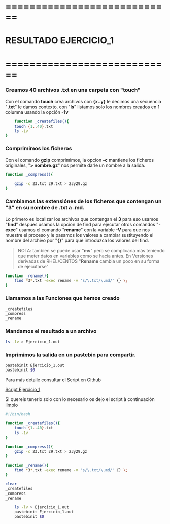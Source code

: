 # ============================
#   RESULTADO EJERCICIO_1
# ============================

### Creamos 40 archivos .txt en una carpeta con "touch"

Con el comando **touch** crea archivos con **{x..y}** le decimos una secuencia "**.txt**" le damos contexto.
con "**ls**" listamos solo los nombres creados en 1 columna usando la opción **-1v**

```bash 
	function _createfiles(){
	touch {1..40}.txt
	ls -1v
}
```

### Comprimimos los ficheros

Con el comando **gzip** comprimimos, la opcion **-c** mantiene los ficheros originales, "**> nombre.gz**" nos permite darle un nombre a la salida.

```bash 
function _compress(){

	gzip -c 23.txt 29.txt > 23y29.gz
}
```

### Cambiamos las extensiónes de los ficheros que contengan un "3" en su nombre de .txt a .md.

Lo primero es localizar los archivos que contengan el **3** para eso usamos "**find**" despues usamos la opcion de find para ejecutar otros comandos "**-exec**" usamos el comando "**rename**" con la variable **-V** para que nos muestre el proceso  y le pasamos los valores a cambiar sustituyendo el nombre del archivo por "**{}**" para que introduzca los valores del find.
 
>NOTA: tambien se puede usar "**mv**" pero se complicaria más teniendo que meter datos en variables como se hacia antes.
En Versiones derivadas de RHEL/CENTOS "**Rename** cambia un poco en su forma de ejecutarse"
	
```bash 
function _rename(){
	find *3*.txt -exec rename -v 's/\.txt/\.md/' {} \;
}
```
### Llamamos a las Funciones que hemos creado

```bash 
_createfiles
_compress
_rename
```

### Mandamos el resultado a un archivo 
```bash 
ls -lv > Ejercicio_1.out
```
### Imprimimos la salida en un pastebin para compartir.

```bash 
pastebinit Ejercicio_1.out
pastebinit $0
```

Para más detalle consultar el Script en Github

[Script Ejercicio_1](https://github.com/EliasNP/t.me-shell_cli_bash_scripting/blob/master/ejercicio_1/%40EliasNieva/Ejercicio_1.sh)

SI quereis tenerlo solo con lo necesario os dejo el script à continuación limpio

```bash
#!/bin/bash  

function _createfiles(){
	touch {1..40}.txt
	ls -1v
}

function _compress(){
	gzip -c 23.txt 29.txt > 23y29.gz
}

function _rename(){
	find *3*.txt -exec rename -v 's/\.txt/\.md/' {} \;
}

clear
_createfiles
_compress
_rename

	ls -lv > Ejercicio_1.out
	pastebinit Ejercicio_1.out
	pastebinit $0
```